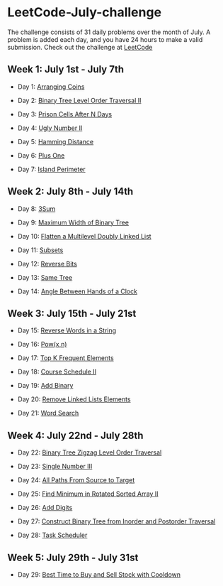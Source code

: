 # LeetCode-July-challenge
The challenge consists of 31 daily problems over the month of July. A problem is added each day, and you have 24 hours to make a valid submission. Check out the challenge at [LeetCode](https://leetcode.com/explore/featured/card/july-leetcoding-challenge/)

## Week 1: July 1st - July 7th

* Day 1: [Arranging Coins](https://leetcode.com/explore/featured/card/july-leetcoding-challenge/544/week-1-july-1st-july-7th/3377/)

* Day 2: [Binary Tree Level Order Traversal II](https://leetcode.com/explore/featured/card/july-leetcoding-challenge/544/week-1-july-1st-july-7th/3378/)

* Day 3: [Prison Cells After N Days](https://leetcode.com/explore/featured/card/july-leetcoding-challenge/544/week-1-july-1st-july-7th/3379/)

* Day 4: [Ugly Number II](https://leetcode.com/explore/featured/card/july-leetcoding-challenge/544/week-1-july-1st-july-7th/3380/)

* Day 5: [Hamming Distance](https://leetcode.com/explore/featured/card/july-leetcoding-challenge/544/week-1-july-1st-july-7th/3381/)

* Day 6: [Plus One](https://leetcode.com/explore/featured/card/july-leetcoding-challenge/544/week-1-july-1st-july-7th/3382/)

* Day 7: [Island Perimeter](https://leetcode.com/explore/featured/card/july-leetcoding-challenge/544/week-1-july-1st-july-7th/3383/)

## Week 2: July 8th - July 14th

* Day 8: [3Sum](https://leetcode.com/explore/challenge/card/july-leetcoding-challenge/544/week-1-july-1st-july-7th/3383/)

* Day 9: [Maximum Width of Binary Tree](https://leetcode.com/explore/featured/card/july-leetcoding-challenge/545/week-2-july-8th-july-14th/3385/)

* Day 10: [Flatten a Multilevel Doubly Linked List](https://leetcode.com/explore/featured/card/july-leetcoding-challenge/545/week-2-july-8th-july-14th/3386/)

* Day 11: [Subsets](https://leetcode.com/explore/featured/card/july-leetcoding-challenge/545/week-2-july-8th-july-14th/3387/)

* Day 12: [Reverse Bits](https://leetcode.com/explore/featured/card/july-leetcoding-challenge/545/week-2-july-8th-july-14th/3388/)

* Day 13: [Same Tree](https://leetcode.com/explore/featured/card/july-leetcoding-challenge/545/week-2-july-8th-july-14th/3389/)

* Day 14: [Angle Between Hands of a Clock](https://leetcode.com/explore/featured/card/july-leetcoding-challenge/545/week-2-july-8th-july-14th/3390/)

## Week 3: July 15th - July 21st

* Day 15: [Reverse Words in a String](https://leetcode.com/explore/featured/card/july-leetcoding-challenge/546/week-3-july-15th-july-21st/3391/)

* Day 16: [Pow(x,n)](https://leetcode.com/explore/featured/card/july-leetcoding-challenge/546/week-3-july-15th-july-21st/3392/)

* Day 17: [Top K Frequent Elements](https://leetcode.com/explore/featured/card/july-leetcoding-challenge/546/week-3-july-15th-july-21st/3393/)

* Day 18: [Course Schedule II](https://leetcode.com/explore/featured/card/july-leetcoding-challenge/546/week-3-july-15th-july-21st/3394/)

* Day 19: [Add Binary](https://leetcode.com/explore/challenge/card/july-leetcoding-challenge/546/week-3-july-15th-july-21st/3395/)

* Day 20: [Remove Linked Lists Elements](https://leetcode.com/explore/challenge/card/july-leetcoding-challenge/546/week-3-july-15th-july-21st/3396/)

* Day 21: [Word Search](https://leetcode.com/explore/challenge/card/july-leetcoding-challenge/546/week-3-july-15th-july-21st/3397/)

## Week 4: July 22nd - July 28th

* Day 22: [Binary Tree Zigzag Level Order Traversal](https://leetcode.com/explore/challenge/card/july-leetcoding-challenge/547/week-4-july-22nd-july-28th/3398/)

* Day 23: [Single Number III](https://leetcode.com/explore/challenge/card/july-leetcoding-challenge/547/week-4-july-22nd-july-28th/3399/)

* Day 24: [All Paths From Source to Target](https://leetcode.com/explore/challenge/card/july-leetcoding-challenge/547/week-4-july-22nd-july-28th/3400/)

* Day 25: [Find Minimum in Rotated Sorted Array II](https://leetcode.com/explore/challenge/card/july-leetcoding-challenge/547/week-4-july-22nd-july-28th/3401/)

* Day 26: [Add Digits](https://leetcode.com/explore/challenge/card/july-leetcoding-challenge/547/week-4-july-22nd-july-28th/3402/)

* Day 27: [Construct Binary Tree from Inorder and Postorder Traversal](https://leetcode.com/explore/challenge/card/july-leetcoding-challenge/547/week-4-july-22nd-july-28th/3403/)

* Day 28: [Task Scheduler](https://leetcode.com/explore/challenge/card/july-leetcoding-challenge/547/week-4-july-22nd-july-28th/3404/)

## Week 5: July 29th - July 31st

* Day 29: [Best Time to Buy and Sell Stock with Cooldown](https://leetcode.com/explore/challenge/card/july-leetcoding-challenge/548/week-5-july-29th-july-31st/3405/)

